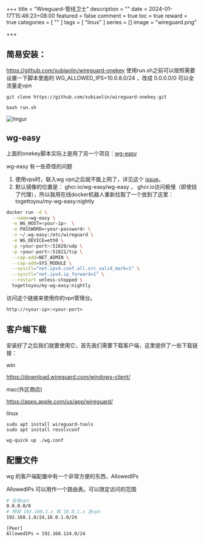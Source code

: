 +++
title = "Wireguard-管线卫士"
description = ""
date = 2024-01-17T15:46:23+08:00
featured = false
comment = true
toc = true
reward = true
categories = [
  ""
]
tags = [
  "linux"
]
series = []
image = "wireguard.png"

+++

<!--more-->

## 简易安装：
https://github.com/xubiaolin/wireguard-onekey
使用run.sh之前可以按照需要 设置一下脚本里面的  WG_ALLOWED_IPS=10.0.8.0/24 ，改成 0.0.0.0/0 可以全流量走vpn

```
git clone https://github.com/xubiaolin/wireguard-onekey.git

bash run.sh
```

![Imgur](https://i.imgur.com/raBKUVP.png)

## wg-easy

上面的onekey脚本实际上是用了另一个项目：[wg-easy](https://github.com/wg-easy/wg-easy)

wg-easy 有一些奇怪的问题
1. 使用vps时，联入wg vpn之后就不能上网了，详见这个 [issue](https://github.com/wg-easy/wg-easy/issues/562)。 
2. 默认镜像的位置是： ghcr.io/wg-easy/wg-easy ， ghcr.io访问极慢（即使挂了代理），所以我用在线docker机器人重新拉取了一个放到了这里： togettoyou/my-wg-easy:nightly

```sh
docker run -d \
  --name=wg-easy \
  -e WG_HOST=<your-ip>  \
  -e PASSWORD=<your-password> \
  -v ~/.wg-easy:/etc/wireguard \
  -e WG_DEVICE=eth0 \
  -p <your-port>:51820/udp \
  -p <your-port>:51821/tcp \
  --cap-add=NET_ADMIN \
  --cap-add=SYS_MODULE \
  --sysctl="net.ipv4.conf.all.src_valid_mark=1" \
  --sysctl="net.ipv4.ip_forward=1" \
  --restart unless-stopped \
  togettoyou/my-wg-easy:nightly
```
访问这个链接来使用你的vpn管理台。
```
http://<your-ip>:<your-port>
```

## 客户端下载
安装好了之后我们就要使用它，首先我们需要下载客户端，这里提供了一些下载链接：

win

https://download.wireguard.com/windows-client/ 

mac(外区商店)

https://apps.apple.com/us/app/wireguard/

linux

```shell
sudo apt install wireguard-tools
sudo apt install resolvconf

wg-quick up ./wg.conf 
```


## 配置文件
wg 的客户端配置中有一个非常方便的东西，AllowedIPs

AllowedIPs 可以用作一个路由表。可以限定访问的范围

```sh
# 全局vpn
0.0.0.0/0
# 网段 192.168.1.x 和 10.0.1.x 走vpn
192.168.1.0/24,10.0.1.0/24
```


```
[Peer]
AllowedIPs = 192.168.124.0/24
```
